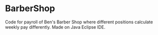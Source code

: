 # BarberShop
Code for payroll of Ben's Barber Shop where different positions calculate weekly pay differently.
Made on Java Eclipse IDE.
